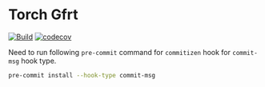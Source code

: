 # Torch Gfrt

[![Build](https://github.com/tunakasif/torch-gfrt/actions/workflows/build.yml/badge.svg)](https://github.com/tunakasif/torch-gfrt/actions/workflows/build.yml)
[![codecov](https://codecov.io/gh/tunakasif/torch-gfrt/graph/badge.svg?token=ZLCAH7KS7F)](https://codecov.io/gh/tunakasif/torch-gfrt)

Need to run following `pre-commit` command for `commitizen` hook for `commit-msg` hook type.

```sh
pre-commit install --hook-type commit-msg
```
